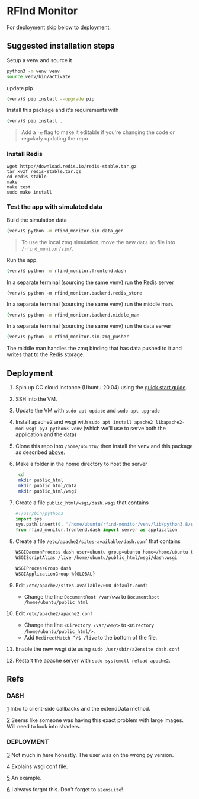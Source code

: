 # RFInd Monitor

For deployment skip below to [deployment](#deployment).

## Suggested installation steps

Setup a venv and source it

```bash
python3 -m venv venv
source venv/bin/activate
```

update pip

```bash
(venv)$ pip install --upgrade pip
```

Install this package and it's requirements with

```bash
(venv)$ pip install .
```

> Add a `-e` flag to make it editable if you're changing the code or regularly updating the repo

### Install Redis

```
wget http://download.redis.io/redis-stable.tar.gz
tar xvzf redis-stable.tar.gz
cd redis-stable
make
make test
sudo make install
```

### Test the app with simulated data

Build the simulation data

```bash
(venv)$ python -m rfind_monitor.sim.data_gen
```

> To use the local zmq simulation, move the new `data.h5` file into `/rfind_monitor/sim/`.

Run the app.

```bash
(venv)$ python -m rfind_monitor.frontend.dash
```

<!-- In a separate terminal (sourcing the same venv) run the brain

```bash
(venv)$  python -m rfind_monitor.backend.plasma_store
``` -->

In a separate terminal (sourcing the same venv) run the Redis server

```
(venv)$ python -m rfind_monitor.backend.redis_store
```

In a separate terminal (sourcing the same venv) run the middle man.

```bash
(venv)$ python -m rfind_monitor.backend.middle_man
```

In a separate terminal (sourcing the same venv) run the data server

```bash
(venv)$ python -m rfind_monitor.sim.zmq_pusher
```

The middle man handles the zmq binding that has data pushed to it and writes that to the Redis storage.

## Deployment

1. Spin up CC cloud instance (Ubuntu 20.04) using the [quick start guide](https://docs.computecanada.ca/wiki/Cloud_Quick_Start).

2. SSH into the VM.

3. Update the VM with `sudo apt update` and `sudo apt upgrade`

4. Install apache2 and wsgi with `sudo apt install apache2 libapache2-mod-wsgi-py3 python3-venv` (which we'll use to serve both the application and the data)

5. Clone this repo into `/home/ubuntu/` then install the venv and this package as described [above](#getting-started).

6. Make a folder in the home directory to host the server

   ```bash
    cd
    mkdir public_html
    mkdir public_html/data
    mkdir public_html/wsgi
    ```

7. Create a file `public_html/wsgi/dash.wsgi` that contains

   ```python
   #!/usr/bin/python3
   import sys
   sys.path.insert(0, "/home/ubuntu/rfind-monitor/venv/lib/python3.8/site-packages")
   from rfind_monitor.frontend.dash import server as application
   ```

8. Create a file `/etc/apache2/sites-available/dash.conf` that contains

   ```bash
   WSGIDaemonProcess dash user=ubuntu group=ubuntu home=/home/ubuntu threads=5 socket-user=#33
   WSGIScriptAlias /live /home/ubuntu/public_html/wsgi/dash.wsgi

   WSGIProcessGroup dash
   WSGIApplicationGroup %{GLOBAL}
   ```

9. Edit `/etc/apache2/sites-available/000-default.conf`:
    - Change the line `DocumentRoot /var/www` to `DocumentRoot /home/ubuntu/public_html`

10. Edit `/etc/apache2/apache2.conf`
    - Change the line `<Directory /var/www/>` to `<Directory /home/ubuntu/public_html/>`.
    - Add `RedirectMatch ^/$ /live` to the bottom of the file.

11. Enable the new wsgi site using `sudo /usr/sbin/a2ensite dash.conf`

12. Restart the apache server with `sudo systemctl reload apache2`.

## Refs

### DASH

[1](https://stackoverflow.com/questions/63589249/plotly-dash-display-real-time-data-in-smooth-animation) Intro to client-side callbacks and the extendData method.

[2](https://community.plotly.com/t/heatmap-performance-layout-and-related-questions/26899) Seems like someone was having this exact problem with large images. Will need to look into shaders.

### DEPLOYMENT

[3](https://community.plotly.com/t/deploy-dash-on-apache-server-solved/4855/14) Not much in here honestly. The user was on the wrong py version.

[4](https://stackoverflow.com/questions/62481788/dash-deployed-on-apache-server-failing-with-dash-object-not-callable) Explains wsgi conf file.

[5](https://stackoverflow.com/questions/62994338/deploying-dash-app-on-apache-using-mod-wsgi) An example.

[6](https://stackoverflow.com/questions/66218282/how-do-i-host-a-dash-app-on-an-apache-server) I always forgot this. Don't forget to `a2ensuite`!
